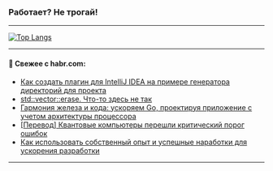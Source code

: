 ### Работает? Не трогай!

---
<!--
#### 🛠️ Technical stack:

![Java](https://img.shields.io/badge/Java-informational?logo=Oracle&style=flat&logoColor=white&color=FF4500)
![Kotlin](https://img.shields.io/badge/Kotlin-informational?logo=Kotlin&style=flat&logoColor=white&color=774D97)
![TS](https://img.shields.io/badge/TypeScript-informational?logo=typeScript&style=flat&logoColor=black&color=017acc)
![Python](https://img.shields.io/badge/Python-informational?logo=Python&style=flat&logoColor=black&color=ffdd54) <br>
![Spring](https://img.shields.io/badge/Spring-informational?logo=Spring&style=flat&logoColor=white&color=6DB33F) 
![SpringBoot](https://img.shields.io/badge/SpringBoot-informational?logo=SpringBoot&style=flat&logoColor=white&color=6DB33F)
![Nest](https://img.shields.io/badge/NestJS-informational?logo=NestJS&style=flat&logoColor=white&color=E0234E) 
![NodeJS](https://img.shields.io/badge/NodeJS-informational?logo=node.js&style=flat&logoColor=white&color=70A760)<br>
![PostgreSQL](https://img.shields.io/badge/PostgreSQL-informational?logo=PostgreSQL&style=flat&logoColor=white&color=DAA520)
![MongoDB](https://img.shields.io/badge/MongoDB-informational?logo=MongoDB&style=flat&logoColor=white&color=870000)
![Apache](https://img.shields.io/badge/Apache-informational?logo=apache&style=flat&logoColor=white&color=f74e28)

___ 
-->

<!--- #### 🛠️ : --->

[![Top Langs](https://github-readme-stats-82jvfl3w3-advtsettinggmailcoms-projects.vercel.app/api/top-langs/?username=zloylis&langs_count=10&hide_title=true&title_color=e6edf3&size_weight=0.5&count_weight=0.5&layout=compact&hide_progress=true&hide_border=true&theme=dracula)](https://github.com/zloylis)

<!---


####  :octocat:&nbsp;&nbsp; Статистика:

![GitHub stats](https://github-readme-stats-u2qms2cxw-advtsettinggmailcoms-projects.vercel.app/api?username=zloylis&show_icons=true&hide_border=true&theme=dracula&title_color=e6edf3&include_all_commits=true&count_private=true&hide_rank=false&hide_title=true&rank_icon=github)
-->
---

#### 💬 Свежее с habr.com:

<!-- BLOG-POST-LIST:START -->
- [Как создать плагин для IntelliJ IDEA на примере генератора директорий для проекта](https://habr.com/ru/articles/880028/?utm_source=habrahabr&utm_medium=rss&utm_campaign=880028)
- [std::vector::erase. Что-то здесь не так](https://habr.com/ru/articles/880026/?utm_source=habrahabr&utm_medium=rss&utm_campaign=880026)
- [Гармония железа и кода: ускоряем Go, проектируя приложение с учетом архитектуры процессора](https://habr.com/ru/companies/cloud_ru/articles/878088/?utm_source=habrahabr&utm_medium=rss&utm_campaign=878088)
- [[Перевод] Квантовые компьютеры перешли критический порог ошибок](https://habr.com/ru/companies/first/articles/878988/?utm_source=habrahabr&utm_medium=rss&utm_campaign=878988)
- [Как использовать собственный опыт и успешные наработки для ускорения разработки](https://habr.com/ru/articles/879992/?utm_source=habrahabr&utm_medium=rss&utm_campaign=879992)
<!-- BLOG-POST-LIST:END -->

---
